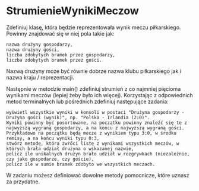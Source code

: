 # StrumienieWynikiMeczow
Zdefiniuj klasę, która będzie reprezentowała wynik meczu piłkarskiego. Powinny znajdować się w niej pola takie jak:

    nazwa drużyny gospodarzy,
    nazwa drużyny gości,
    liczba zdobytych bramek przez gospodarzy,
    liczba zdobytych bramek przez gości.

Nazwą drużyny może być równie dobrze nazwa klubu piłkarskiego jak i nazwa kraju / reprezentacji.

Następnie w metodzie main() zdefiniuj strumień z co najmniej pięcioma wynikami meczów (lepiej żeby było ich więcej). Korzystając z odpowiednich metod terminalnych lub pośrednich zdefiniuj następujące zadania:

    wyświetl wszystkie wyniki w konsoli w postaci "Drużyna gospodarzy - Drużyna gości (wynik)", np. "Polska - Irlandia (2:0)". 
    Wyniki powinny być posortowane, na początku powinny znaleźć się te z najwyższą wygraną gospodarzy, a na końcu z najwyższą wygraną gości.
    Przykładowo na początku będą mecze z wynikiem typu 3:0, w środku remisy, a na końcu wyniki typu 0:3,
    stwórz metodę, która zwróci listę z wynikami wszystkich meczów, w których brała udział drużyna o wskazanej nazwie,
    policz ile unikalnych drużyn brało udział w rozgrywkach (niezależnie, czy jako gospodarze, czy goście),
    policz ile w sumie bramek zdobyto we wszystkich meczach.

W zadaniu możesz definiować dowolne metody pomocnicze, które uznasz za przydatne.
